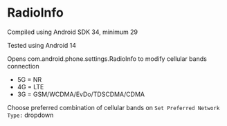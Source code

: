 # RadioInfo

Compiled using Android SDK 34, minimum 29

Tested using Android 14

Opens com.android.phone.settings.RadioInfo to modify cellular bands connection
- 5G = NR
- 4G = LTE
- 3G = GSM/WCDMA/EvDo/TDSCDMA/CDMA

Choose preferred combination of cellular bands on `Set Preferred Network Type:` dropdown
